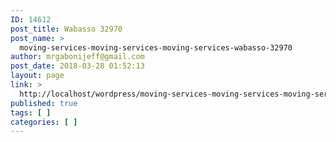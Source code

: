 ```yaml
---
ID: 14612
post_title: Wabasso 32970
post_name: >
  moving-services-moving-services-moving-services-wabasso-32970
author: mrgabonijeff@gmail.com
post_date: 2018-03-28 01:52:13
layout: page
link: >
  http://localhost/wordpress/moving-services-moving-services-moving-services-wabasso-32970/
published: true
tags: [ ]
categories: [ ]
---
```

